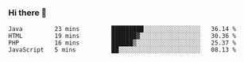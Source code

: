 ### Hi there 👋

<!--START_SECTION:waka-->

```text
Java         23 mins         █████████░░░░░░░░░░░░░░░░   36.14 %
HTML         19 mins         ███████▓░░░░░░░░░░░░░░░░░   30.36 %
PHP          16 mins         ██████▒░░░░░░░░░░░░░░░░░░   25.37 %
JavaScript   5 mins          ██░░░░░░░░░░░░░░░░░░░░░░░   08.13 %
```

<!--END_SECTION:waka-->


<!--
**AnkelMauCastillo/AnkelMauCastillo** is a ✨ _special_ ✨ repository because its `README.md` (this file) appears on your GitHub profile.

Here are some ideas to get you started:

- 🔭 I’m currently working on ...
- 🌱 I’m currently learning ...
- 👯 I’m looking to collaborate on ...
- 🤔 I’m looking for help with ...
- 💬 Ask me about ...
- 📫 How to reach me: ...
- 😄 Pronouns: ...
- ⚡ Fun fact: ...
-->
